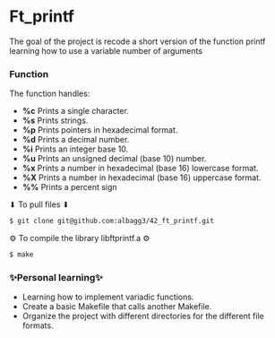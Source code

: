 # Ft_printf

<p>
The goal of the project is recode a short version of the function printf learning how to use a variable number of arguments<br>
</p>

### Function
The function handles:<br>
 * **%c** Prints a single character.<br>
 * **%s** Prints strings.<br>
 * **%p** Prints pointers in hexadecimal format.<br>
 * **%d** Prints a decimal number.<br>
 * **%i** Prints an integer base 10.<br>
 * **%u** Prints an unsigned decimal (base 10) number. <br>
 * **%x** Prints a number in hexadecimal (base 16) lowercase format.<br>
 * **%X** Prints a number in hexadecimal (base 16) uppercase format.<br>
 * **%%** Prints a percent sign <br>
 
⬇ To pull files ⬇
```bash
$ git clone git@github.com:albagg3/42_ft_printf.git
```
⚙ To compile the library libftprintf.a ⚙
```bash
$ make
```
### ✨Personal learning✨
* Learning how to implement variadic functions.
* Create a basic Makefile that calls another Makefile. 
* Organize the project with different directories for the different file formats.

